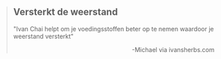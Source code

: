><h2>Versterkt de weerstand</h2>
>
>"Ivan Chai helpt om je voedingsstoffen beter op te nemen waardoor je weerstand versterkt"
>
> <p style="text-align: right">-Michael via ivansherbs.com</p>
